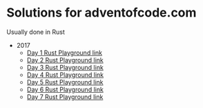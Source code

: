 # Solutions for adventofcode.com

Usually done in Rust

 - 2017
   - [Day 1 Rust Playground link](https://play.rust-lang.org/?gist=5526f63283d4d6ac930cbc8ec75512ff&version=stable)
   - [Day 2 Rust Playground link](https://play.rust-lang.org/?gist=6c370cbd07b274d082900a3a86ecbe8d&version=stable)
   - [Day 3 Rust Playground link](https://play.rust-lang.org/?gist=60e447517f1b217a03e7cbecfbe3b024&version=stable)
   - [Day 4 Rust Playground link](https://play.rust-lang.org/?gist=57339f0e30c5d8a8ed1c6025b82441ae&version=stable)
   - [Day 5 Rust Playground link](https://play.rust-lang.org/?gist=445ae9ea83ba769edd0469f10831a0cf&version=stable) 
   - [Day 6 Rust Playground link](https://play.rust-lang.org/?gist=1160eb7e95ad11698332adc9c4f28d27&version=stable)
   - [Day 7 Rust Playground link](https://play.rust-lang.org/?gist=60d22e172dc4aa542d7f3efc4f914430&version=stable)